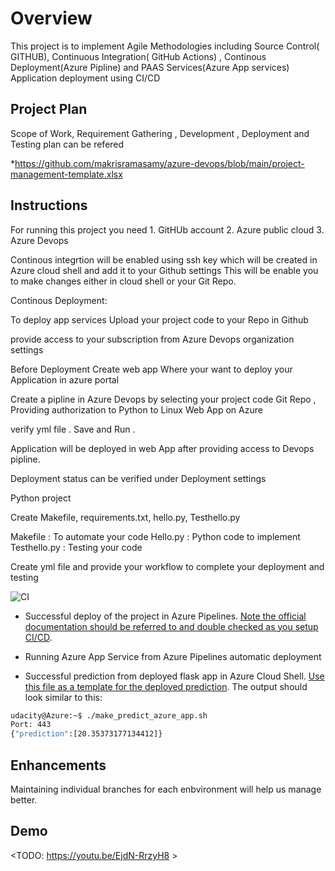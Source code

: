 # Overview

This project is to implement Agile Methodologies including Source Control( GITHUB), Continuous Integration( GitHub Actions) , Continous Deployment(Azure Pipline) and PAAS Services(Azure App services) Application deployment using CI/CD 

## Project Plan

Scope of Work, Requirement Gathering , Development , Deployment and Testing plan can be refered 

*https://github.com/makrisramasamy/azure-devops/blob/main/project-management-template.xlsx

## Instructions

For running this project you need 1. GitHUb account 2. Azure public cloud 3. Azure Devops 

Continous integrtion will be enabled using ssh key which will be created in Azure cloud shell and add it to your Github settings
This will be enable you to make changes either in cloud shell or your Git Repo.

Continous Deployment:

To deploy app services Upload your project code to your Repo in Github

provide access to your subscription from Azure Devops organization settings

Before Deployment Create  web app Where your want to deploy your Application in azure portal

Create a pipline in Azure Devops by selecting your project code Git Repo , Providing authorization to Python to Linux Web App on Azure 

verify yml file . Save and Run . 

Application will be deployed in web App after providing access to Devops pipline.

Deployment status can be verified under Deployment settings

Python project

Create Makefile, requirements.txt, hello.py, Testhello.py

Makefile : To automate your code
Hello.py : Python code to implement
Testhello.py : Testing your code 

Create yml file and provide your workflow to complete your deployment and testing
 
![CI](https://github.com/makrisramasamy/azure-devops/workflows/CI/badge.svg)

* Successful deploy of the project in Azure Pipelines.  [Note the official documentation should be referred to and double checked as you setup CI/CD](https://docs.microsoft.com/en-us/azure/devops/pipelines/ecosystems/python-webapp?view=azure-devops).


* Running Azure App Service from Azure Pipelines automatic deployment

* Successful prediction from deployed flask app in Azure Cloud Shell.  [Use this file as a template for the deployed prediction](https://github.com/udacity/nd082-Azure-Cloud-DevOps-Starter-Code/blob/master/C2-AgileDevelopmentwithAzure/project/starter_files/flask-sklearn/make_predict_azure_app.sh).
The output should look similar to this:

```bash
udacity@Azure:~$ ./make_predict_azure_app.sh
Port: 443
{"prediction":[20.35373177134412]}
```


## Enhancements

Maintaining individual branches for each enbvironment will help us manage better.

## Demo 

<TODO: https://youtu.be/EjdN-RrzyH8 >


